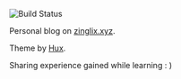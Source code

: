 ﻿![Build Status](https://travis-ci.com/ZingLix/ZingLix.github.io.svg?branch=master)

Personal blog on [zinglix.xyz](https://zinglix.xyz).

Theme by [Hux](https://github.com/Huxpro/huxpro.github.io).

Sharing experience gained while learning : )